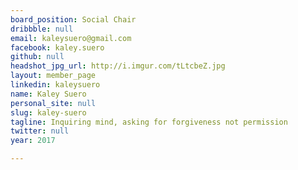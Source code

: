 ```yaml
---
board_position: Social Chair
dribbble: null
email: kaleysuero@gmail.com
facebook: kaley.suero
github: null
headshot_jpg_url: http://i.imgur.com/tLtcbeZ.jpg
layout: member_page
linkedin: kaleysuero
name: Kaley Suero
personal_site: null
slug: kaley-suero
tagline: Inquiring mind, asking for forgiveness not permission
twitter: null
year: 2017

---
```

